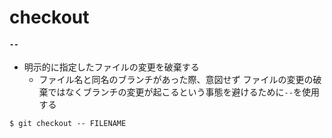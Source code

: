 # checkout
#### `--`
- 明示的に指定したファイルの変更を破棄する
  - ファイル名と同名のブランチがあった際、意図せず
    ファイルの変更の破棄ではなくブランチの変更が起こるという事態を避けるために`--`を使用する

```
$ git checkout -- FILENAME
```
